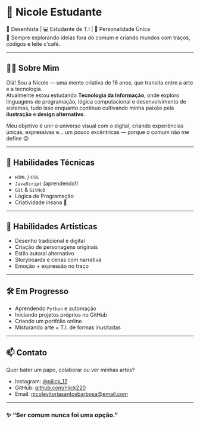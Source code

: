 # 🌙 Nicole Estudante

🎨 Desenhista | 💻 Estudante de T.I | 🌟 Personalidade Única  
💬 Sempre explorando ideias fora do comum e criando mundos com traços, códigos e leite c'café.

---

## 👩‍💻 Sobre Mim

Olá! Sou a Nicole — uma mente criativa de 16 anos, que transita entre a arte e a tecnologia.  
Atualmente estou estudando **Tecnologia da Informação**, onde exploro linguagens de programação, lógica computacional e desenvolvimento de sistemas, tudo isso enquanto continuo cultivando minha paixão pela **ilustração** e **design alternativo**.

Meu objetivo é unir o universo visual com o digital, criando experiências únicas, expressivas e... um pouco excêntricas — porque o comum não me define 😉

---

## 🔧 Habilidades Técnicas

- `HTML` / `CSS`
- `JavaScript` (aprendendo!)
- `Git` & `GitHub`
- Lógica de Programação
- Criatividade insana 🤯

---

## 🎨 Habilidades Artísticas

- Desenho tradicional e digital
- Criação de personagens originais
- Estilo autoral alternativo
- Storyboards e cenas com narrativa
- Emoção + expressão no traço

---

## 🛠️ Em Progresso

- Aprendendo `Python` e automação
- Iniciando projetos próprios no GitHub
- Criando um portfólio online
- Misturando arte + T.I. de formas inusitadas

---

## 📫 Contato

Quer bater um papo, colaborar ou ver minhas artes?

- Instagram: [@niiick_12](https://instagram.com/niiick_12)
- GitHub: [github.com/niick220](https://github.com/niick220)
- Email: nicolevitoriasantosbarbosa@email.com

---

### ✨ “Ser comum nunca foi uma opção.”



